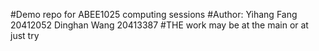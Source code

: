 #Demo repo for ABEE1025 computing sessions
#Author: Yihang Fang 20412052   Dinghan Wang 20413387
#THE work may be at the main or at just try 
